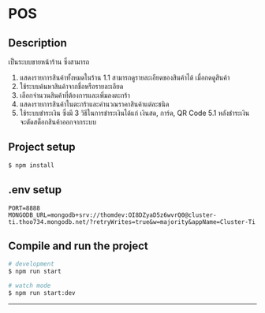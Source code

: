 # POS

## Description

เป็นระบบขายหน้าร้าน ซึ่งสามารถ
1. แสดงรายการสินค้าทั้งหมดในร้าน
  1.1 สามารถดูรายละเอียดของสินค้าได้ เมื่อกดดูสินค้า
2. ใช้ระบบค้นหาสินค้าจากชื่อหรือรายละเอียด
3. เลือกจำนวนสินค้าที่ต้องการและเพิ่มลงตะกร้า
4. แสดงรายการสินค้าในตะกร้าและคำนวณราคาสินค้าแต่ละชนิด
5. ใช้ระบบชำระเงิน ซึ่งมี 3 วิธีในการชำระเงินได้แก่ เงินสด, การ์ด, QR Code
  5.1 หลังชำระเงิน จะตัดสต็อกสินค้าออกจากระบบ

## Project setup

```bash
$ npm install
```

## .env setup

```text
PORT=8888
MONGODB_URL=mongodb+srv://thomdev:OI8DZyaD5z6wvrQ0@cluster-ti.thoo734.mongodb.net/?retryWrites=true&w=majority&appName=Cluster-Ti
```

## Compile and run the project

```bash
# development
$ npm run start

# watch mode
$ npm run start:dev
```

---